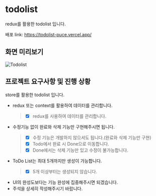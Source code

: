# todolist

redux를 활용한 todolist 입니다.

배포 link: https://todolist-puce.vercel.app/

## 화면 미리보기

![Todolist](https://user-images.githubusercontent.com/78894678/197206302-274deb7b-99c9-4a2b-84dc-adc658ed0512.gif)

## 프로젝트 요구사항 및 진행 상황

store를 활용한 todolist 입니다.

- redux 또는 context를 활용하여 데이터를 관리합니다.
  > - [x] redux를 사용하여 데이터를 관리합니다.
- 수정기능 없이 완료와 삭제 기능만 구현해주시면 됩니다.
  > - [x] 수정 기능은 개발하지 않으셔도 됩니다.(완료와 삭제 기능만 구현)
  > - [x] Todo에서 완료 시 Done으로 이동합니다.
  > - [x] Done에서는 삭제 기능만 있고 수정이 불가능합니다.
- ToDo List는 최대 5개까지만 생성이 가능합니다.
  > - [x] 5개 이상부터는 생성되지 않습니다.
- UI의 완성도보다는 기능 완성에 집중해주시면 되겠습니다.
- 주석을 상세히 작성해주시기 바랍니다.
